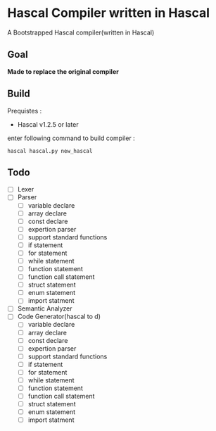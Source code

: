 # Hascal Compiler written in Hascal
A Bootstrapped Hascal compiler(written in Hascal)

## Goal
**Made to replace the original compiler**

## Build
Prequistes :
- Hascal v1.2.5 or later

enter following command to build compiler :
```
hascal hascal.py new_hascal
```

## Todo
- [ ] Lexer
- [ ] Parser
  - [ ] variable declare
  - [ ] array declare
  - [ ] const declare
  - [ ] expertion parser
  - [ ] support standard functions
  - [ ] if statement
  - [ ] for statement
  - [ ] while statement
  - [ ] function statement
  - [ ] function call statement
  - [ ] struct statement
  - [ ] enum statement
  - [ ] import statment
- [ ] Semantic Analyzer
- [ ] Code Generator(hascal to d)
  - [ ] variable declare
  - [ ] array declare
  - [ ] const declare
  - [ ] expertion parser
  - [ ] support standard functions
  - [ ] if statement
  - [ ] for statement
  - [ ] while statement
  - [ ] function statement
  - [ ] function call statement
  - [ ] struct statement
  - [ ] enum statement
  - [ ] import statment
